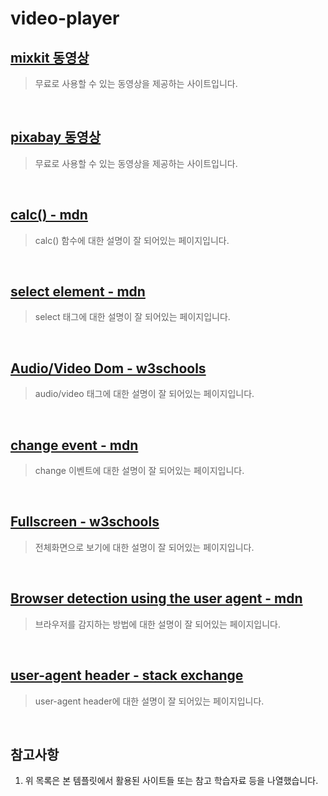video-player
=============

[mixkit 동영상](https://mixkit.co/)
---------------------------------

> 무료로 사용할 수 있는 동영상을 제공하는 사이트입니다.

<br />

[pixabay 동영상](https://pixabay.com/videos/)
--------------------------------------------

> 무료로 사용할 수 있는 동영상을 제공하는 사이트입니다.

<br />

[calc() - mdn](https://developer.mozilla.org/en-US/docs/Web/CSS/calc)
----------------------------------------------------------------------------------

> calc() 함수에 대한 설명이 잘 되어있는 페이지입니다.

<br />

[select element - mdn](https://developer.mozilla.org/en-US/docs/Web/HTML/Element/select)
--------------------------------------------------------------------------------------

> select 태그에 대한 설명이 잘 되어있는 페이지입니다.

<br />

[Audio/Video Dom - w3schools](https://www.w3schools.com/tags/ref_av_dom.asp)
-----------------------------------------------------------------------------

> audio/video 태그에 대한 설명이 잘 되어있는 페이지입니다.

<br />

[change event - mdn](https://developer.mozilla.org/en-US/docs/Web/API/HTMLElement/change_event)
------------------------------------------------------------------------------------------------------

> change 이벤트에 대한 설명이 잘 되어있는 페이지입니다.

<br />

[Fullscreen - w3schools](https://www.w3schools.com/howto/howto_js_fullscreen.asp)
----------------------------------------------------------------------------

> 전체화면으로 보기에 대한 설명이 잘 되어있는 페이지입니다.

<br />

[Browser detection using the user agent - mdn](https://developer.mozilla.org/en-US/docs/Web/HTTP/Browser_detection_using_the_user_agent)
---------------------------------------------------------------------------------------

> 브라우저를 감지하는 방법에 대한 설명이 잘 되어있는 페이지입니다.

<br />

[user-agent header - stack exchange](https://security.stackexchange.com/questions/126407/why-does-chrome-send-four-browsers-in-the-user-agent-header)
----------------------------------------------------------------------

> user-agent header에 대한 설명이 잘 되어있는 페이지입니다.

<br />

참고사항
------

1. 위 목록은 본 템플릿에서 활용된 사이트들 또는 참고 학습자료 등을 나열했습니다.
